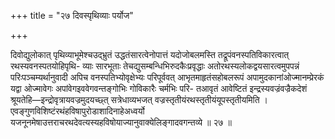 +++
title = "२७ दिवस्पृथिव्याः पर्योज"

+++

दिवोद्युलोकात् पृथिव्याभूमेश्चउद्भ्रुतं उद्धतंसारत्वेनोपात्तं यदोजोबलमस्ति तद्रूपंवनस्पतिविकारत्वात् रथस्यवनस्पतयोहिपृथि- व्याः सारभूताः तेचद्युसम्बन्धिभिरुदकैःप्रवृद्धाः अतोरथस्यलोकद्वयसारत्वमुपपन्नं परिःपञ्चम्यर्थानुवादी अपिच वनस्पतिभ्योवृक्षेभ्यः परिपूर्ववत् आभृतमाहृतंसहोबलरूपं अपामुदकानांओज्मानम्प्रेरकं यद्वा ओज्मावेगः अपांवेगइववेगवन्तङ्गोभिः गोविकारैः चर्मभिः परि- तआवृतं आवेष्टितं इन्द्रस्यवज्रंवज्रैकदेशं श्रूयतेहि—इन्द्रोवृत्रायवज्रमुदयच्छ्त् सत्रेधाव्यभजत् वज्रस्तृतीयंरथस्तृतीयंयूपस्तृतीयमिति । एवङ्गुणविशिष्टंरथंहविषापुरोडाशादिनाहेअध्वर्यो यजनूनमेषाउत्तराचरथदेवत्यस्यहविषोयाज्यानुवाक्येलिङ्गादवगन्तव्ये ॥ २७ ॥